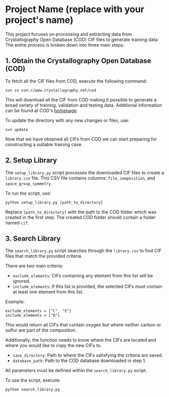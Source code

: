 # Project Name (replace with your project's name)

This project focuses on processing and extracting data from Crystallography Open Database (COD) CIF files to generate training data. The entire process is broken down into three main steps:

## 1. Obtain the Crystallography Open Database (COD)

To fetch all the CIF files from COD, execute the following command:

```
svn co svn://www.crystallography.net/cod
```

This will download all the CIF from COD making it possible to generate a broad variety of training, validation and testing data. Additional information can be found at COD's [homepage](#https://wiki.crystallography.net/howtoobtaincod/).


To update the directory with any new changes or files, use:

```
svn update
```

Now that we have obtained all CIFs from COD we can start preparing for constructing a suitable training case.

## 2. Setup Library

The `setup_library.py` script processes the downloaded CIF files to create a `library.csv` file. This CSV file contains columns: `file`, `composition`, and `space_group_symmetry`.

To run the script, use:

```
python setup_library.py [path_to_directory]
```

Replace `[path_to_directory]` with the path to the COD folder which was created in the first step. The created COD folder should contain a folder named `cif`. 

## 3. Search Library

The `search_library.py` script searches through the `library.csv` to find CIF files that match the provided criteria.

There are two main criteria:

- `exclude_elements`: CIFs containing any element from this list will be ignored.
- `include_elements`: If this list is provided, the selected CIFs must contain at least one element from this list.

Example:
```
exclude_elements = ["C", "S"]
include_elements = ["O"]
```
This would return all CIFs that contain oxygen but where neither carbon or sulfur are part of the composition. 

Additionally, the function needs to know where the CIFs are located and where you would like to copy the new CIFs to. 
- `save_directory`: Path to where the CIFs satisfying the criteria are saved.
- `database_path`: Path to the COD database downloaded in step 1.

All parameters must be defined within the `search_library.py` script. 

To use the script, execute:

```
python search_library.py
```


